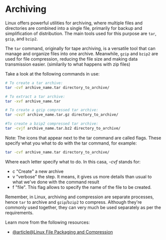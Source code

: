 # Archiving

Linux offers powerful utilities for archiving, where multiple files and directories are combined into a single file, primarily for backup and simplification of distribution. The main tools used for this purpose are `tar`, `gzip`, and `bzip2`.

The `tar` command, originally for tape archiving, is a versatile tool that can manage and organize files into one archive. Meanwhile, `gzip` and `bzip2` are used for file compression, reducing the file size and making data transmission easier. (similarily to what happens with zip files)

Take a look at the following commands in use:

```bash
# To create a tar archive:
tar -cvf archive_name.tar directory_to_archive/

# To extract a tar archive:
tar -xvf archive_name.tar

# To create a gzip compressed tar archive:
tar -cvzf archive_name.tar.gz directory_to_archive/

#To create a bzip2 compressed tar archive:
tar -cvjf archive_name.tar.bz2 directory_to_archive/
```
Note: The icons that appear next to the tar command are called flags. These specify what you what to do with the tar command, for example:

```bash
tar -cvf archive_name.tar directory_to_archive/
```
Where each letter specify what to do. In this casa, *-cvf* stands for:
- c "Create" a new archive
- v "verbose" the step. It means, it gives us more details than usual to what we've done with the command result
- f "file". This flag allows to specify the name of the file to be created.


Remember, in Linux, archiving and compression are separate processes, hence `tar` to archive and `gzip`/`bzip2` to compress. Although they're commonly used together, they can very much be used separately as per the requirements.

Learn more from the following resources:

- [@article@Linux File Packaging and Compression](https://labex.io/tutorials/linux-file-packaging-and-compression-385413)
